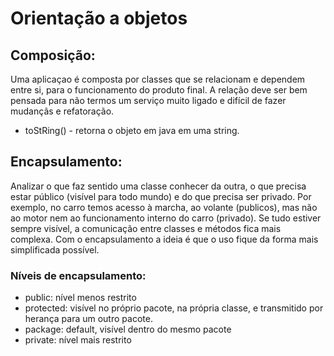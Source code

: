 # Orientação a objetos

## Composição:
Uma aplicaçao é composta por classes que se relacionam e dependem entre si, para o funcionamento do produto final. A relação deve ser bem pensada para não termos um serviço muito ligado e difícil de fazer mudançãs e refatoração.

*   toStRing() - retorna o objeto em java em uma string.

## Encapsulamento: 
Analizar o que faz sentido uma classe conhecer da outra, o que precisa estar público (visível para todo mundo) e do que precisa ser privado. Por exemplo, no carro temos acesso à marcha, ao volante (publicos), mas não ao motor nem ao funcionamento interno do carro (privado). Se tudo estiver sempre visível, a comunicação entre classes e métodos fica mais complexa. Com o encapsulamento a ideia é que o uso fique da forma mais simplificada possível.

### Níveis de encapsulamento:
- public: nível menos restrito
- protected: visível no próprio pacote, na própria classe, e transmitido por herança para um outro pacote.
- package: default, visível dentro do mesmo pacote
- private: nível mais restrito
